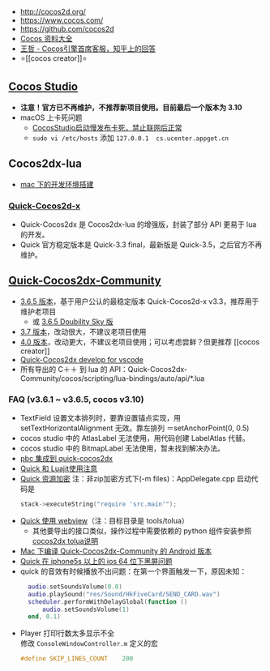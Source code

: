 - http://cocos2d.org/
- https://www.cocos.com/
- https://github.com/cocos2d
- [Cocos 资料大全](https://github.com/fusijie/Cocos-Resource)
- [王哲 - Cocos引擎首席客服，知乎上的回答](https://www.zhihu.com/people/walzer/answers)
- :star:[[cocos creator]]:star:



## [Cocos Studio](http://www.cocos2d-x.org/download/cocos)
- **注意！官方已不再维护，不推荐新项目使用。目前最后一个版本为 3.10**
- macOS 上卡死问题
  - [CocosStudio启动慢发布卡死，禁止联网后正常](https://forum.cocos.org/t/cocosstudio/41214/12)
  - `sudo vi /etc/hosts` 添加 `127.0.0.1  cs.ucenter.appget.cn`



## Cocos2dx-lua
- [mac 下的开发环境搭建](http://sunhantao.github.io/2016/02/13/Mac%E4%B8%8B%E7%BC%96%E7%A0%81%E8%B0%83%E8%AF%95Cocos2dx-lua%E7%9A%84%E5%B7%A5%E5%85%B7/)

### [Quick-Cocos2d-x](https://github.com/chukong/quick-cocos2d-x)
- Quick-Cocos2dx 是 Cocos2dx-lua 的增强版，封装了部分 API 更易于 lua 的开发。
- Quick 官方稳定版本是 Quick-3.3 final，最新版是 Quick-3.5，之后官方不再维护。



## [Quick-Cocos2dx-Community](http://www.cocos2d-lua.org/)
- [3.6.5 版本](https://github.com/u0u0/Quick-Cocos2dx-Community/tree/3.6.5_Release)，基于用户公认的最稳定版本 Quick-Cocos2d-x v3.3，推荐用于维护老项目
  - 或 [3.6.5 Doubility Sky 版](https://github.com/doubility-sky/Quick-Cocos2dx-Community/tree/dev)
- [3.7 版本](https://github.com/u0u0/Quick-Cocos2dx-Community)，改动很大，不建议老项目使用
- [4.0 版本](https://github.com/u0u0/Cocos2d-Lua-Community)，改动更大，不建议老项目使用；可以考虑尝鲜？但更推荐 [[cocos creator]]
- [Quick-Cocos2dx develop for vscode](https://github.com/leitwolf/vscode-QuickXDev)
- 所有导出的 C＋＋ 到 lua 的 API：Quick-Cocos2dx-Community/cocos/scripting/lua-bindings/auto/api/*.lua

### FAQ (v3.6.1 ~ v3.6.5, cocos v3.10)
- TextField 设置文本排列时，要靠设置锚点实现，用 setTextHorizontalAlignment 无效。靠左排列 ＝setAnchorPoint(0, 0.5)
- cocos studio 中的 AtlasLabel 无法使用，用代码创建 LabelAtlas 代替。
- cocos studio 中的 BitmapLabel 无法使用，暂未找到解决办法。
- [pbc 集成到 quick-cocos2dx](http://www.cnblogs.com/suncoolcat/p/3297313.html)
- [Quick 和 Luajit使用注意](http://tairan.com/archives/10561/)
- [Quick 资源加密](http://tairan.com/archives/10157/) 注：非zip加密方式下(-m files)：AppDelegate.cpp 启动代码是
  ```C++
  stack->executeString("require 'src.main'"); 
  ```
- [Quick 使用 webview](http://my.oschina.net/u/1582495/blog/465695)（注：目标目录是 tools/tolua）
  - 其他要导出的接口类似，操作过程中需要依赖的 python 组件安装参照[cocos2dx tolua说明](https://github.com/cocos2d/cocos2d-x/tree/c9306a053f051325a03b5297be7be6d645584780/tools/tolua)
- [Mac 下编译 Quick-Cocos2dx-Community 的 Android 版本](http://tairan.com/archives/10567/)
- [Quick 在 iphone5s 以上的 ios 64 位下黑屏问题](http://www.cnblogs.com/yans/p/yans.html)
- quick 的音效有时候播放不出问题：在第一个界面触发一下，原因未知：
  ```lua
    audio.setSoundsVolume(0.0)
    audio.playSound("res/Sound/HkFiveCard/SEND_CARD.wav")
    scheduler.performWithDelayGlobal(function ()
        audio.setSoundsVolume(1)
    end, 0.1)
  ```
- Player 打印行数太多显示不全  
  修改 `ConsoleWindowController.m` 定义的宏  
  ```cpp
  #define SKIP_LINES_COUNT    200
  ```

